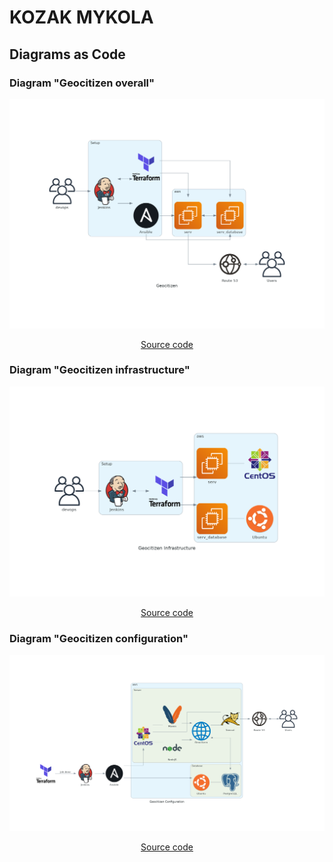 # KOZAK MYKOLA
## Diagrams as Code
### Diagram "Geocitizen overall"
![](geocitizen.png?raw=true)
<p align=center ><a href="diagram.py">Source code</a></p>

### Diagram "Geocitizen infrastructure"
![](geocitizen_infrastructure.png)
<p align=center ><a href="diagram_infrastr.py">Source code</a></p>

### Diagram "Geocitizen configuration"
![](geocitizen_configuration.png)
<p align=center ><a href="diagram_configur.py">Source code</a></p>